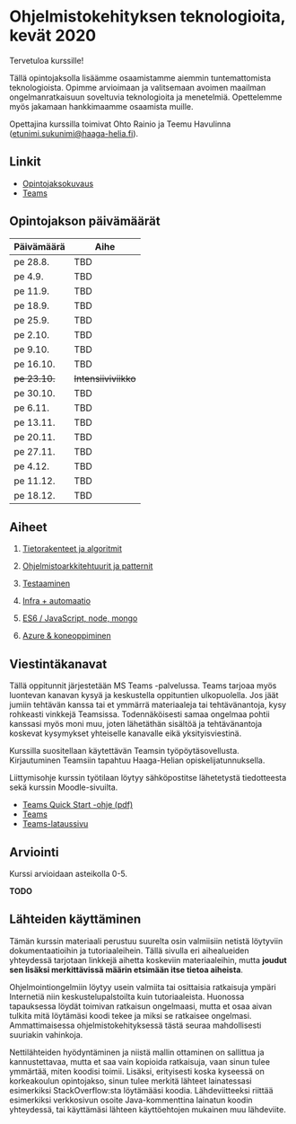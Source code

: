 # Ohjelmistokehityksen teknologioita, kevät 2020

Tervetuloa kurssille!

Tällä opintojaksolla lisäämme osaamistamme aiemmin tuntemattomista teknologioista. Opimme arvioimaan ja valitsemaan avoimen maailman ongelmanratkaisuun soveltuvia teknologioita ja menetelmiä. Opettelemme myös jakamaan hankkimaamme osaamista muille.

Opettajina kurssilla toimivat Ohto Rainio ja Teemu Havulinna (etunimi.sukunimi@haaga-helia.fi).

## Linkit

* [Opintojaksokuvaus](https://opinto-opas.haaga-helia.fi/course_unit/SWD4TN023)
* [Teams](https://teams.microsoft.com/)

## Opintojakson päivämäärät

<table class="tableizer-table">
<thead><tr class="tableizer-firstrow"><th>Päivämäärä</th><th>Aihe</th></tr></thead><tbody>
 <tr><td>pe 28.8.</td><td>TBD</td></tr>
 <tr><td>pe 4.9.</td><td>TBD</td></tr>
 <tr><td>pe 11.9.</td><td>TBD</td></tr>
 <tr><td>pe 18.9.</td><td>TBD</td></tr>
 <tr><td>pe 25.9.</td><td>TBD</td></tr>
 <tr><td>pe 2.10.</td><td>TBD</td></tr>
 <tr><td>pe 9.10.</td><td>TBD</td></tr>
 <tr><td>pe 16.10.</td><td>TBD</td></tr>
 <tr><td><del>pe 23.10.</del></td><td><del>Intensiiviviikko</del></td></tr>
 <tr><td>pe 30.10.</td><td>TBD</td></tr>
 <tr><td>pe 6.11.</td><td>TBD</td></tr>
 <tr><td>pe 13.11.</td><td>TBD</td></tr>
 <tr><td>pe 20.11.</td><td>TBD</td></tr>
 <tr><td>pe 27.11.</td><td>TBD</td></tr>
 <tr><td>pe 4.12.</td><td>TBD</td></tr>
 <tr><td>pe 11.12.</td><td>TBD</td></tr>
 <tr><td>pe 18.12.</td><td>TBD</td></tr>
</tbody></table>

## Aiheet

1. [Tietorakenteet ja algoritmit](01_tietorakenteet_ja_algoritmit)

1. [Ohjelmistoarkkitehtuurit ja patternit](02_ohjelmistoarkkitehtuurit_ja_patternit)

1. [Testaaminen](03_testaus)

1. [Infra + automaatio](04_infra_ja_automaatio)

1. [ES6 / JavaScript, node, mongo](05_es6_node_mongo)

1. [Azure & koneoppiminen](06_azure_ja_koneoppiminen)

## Viestintäkanavat

Tällä oppitunnit järjestetään MS Teams -palvelussa. Teams tarjoaa myös luontevan kanavan kysyä ja keskustella oppituntien ulkopuolella. Jos jäät jumiin tehtävän kanssa tai et ymmärrä materiaaleja tai tehtävänantoja, kysy rohkeasti vinkkejä Teamsissa. Todennäköisesti samaa ongelmaa pohtii kanssasi myös moni muu, joten lähetäthän sisältöä ja tehtävänantoja koskevat kysymykset yhteiselle kanavalle eikä yksityisviestinä.

Kurssilla suositellaan käytettävän Teamsin työpöytäsovellusta. Kirjautuminen Teamsiin tapahtuu Haaga-Helian opiskelijatunnuksella.

Liittymisohje kurssin työtilaan löytyy sähköpostitse lähetetystä tiedotteesta sekä kurssin Moodle-sivuilta.

* [Teams Quick Start -ohje (pdf)](https://download.microsoft.com/download/D/9/F/D9FE8B9E-22F5-47BF-A1AB-09539C41FCD0/Teams%20QS.pdf)
* [Teams](https://teams.microsoft.com/)
* [Teams-lataussivu](https://teams.microsoft.com/downloads)


## Arviointi

Kurssi arvioidaan asteikolla 0-5.

**TODO**


## Lähteiden käyttäminen

Tämän kurssin materiaali perustuu suurelta osin valmiisiin netistä löytyviin dokumentaatioihin ja tutoriaaleihein. Tällä sivulla eri aihealueiden yhteydessä tarjotaan linkkejä aihetta koskeviin materiaaleihin, mutta **joudut sen lisäksi merkittävissä määrin etsimään itse tietoa aiheista**.

Ohjelmointiongelmiin löytyy usein valmiita tai osittaisia ratkaisuja ympäri Internetiä niin keskustelupalstoilta kuin tutoriaaleista. Huonossa tapauksessa löydät toimivan ratkaisun ongelmaasi, mutta et osaa aivan tulkita mitä löytämäsi koodi tekee ja miksi se ratkaisee ongelmasi. Ammattimaisessa ohjelmistokehityksessä tästä seuraa mahdollisesti suuriakin vahinkoja.

Nettilähteiden hyödyntäminen ja niistä mallin ottaminen on sallittua ja kannustettavaa, mutta et saa vain kopioida ratkaisuja, vaan sinun tulee ymmärtää, miten koodisi toimii. Lisäksi, erityisesti koska kyseessä on korkeakoulun opintojakso, sinun tulee merkitä lähteet lainatessasi esimerkiksi StackOverflow:sta löytämääsi koodia. Lähdeviitteeksi riittää esimerkiksi verkkosivun osoite Java-kommenttina lainatun koodin yhteydessä, tai käyttämäsi lähteen käyttöehtojen mukainen muu lähdeviite.